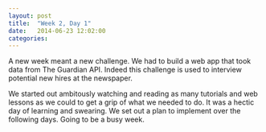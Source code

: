 ```yaml
---
layout: post
title:  "Week 2, Day 1"
date:   2014-06-23 12:02:00
categories:
---
```


A new week meant a new challenge. We had to build a web app that took data from The Guardian API. Indeed this challenge is used to interview potential new hires at the newspaper.

<p>We started out ambitously watching and reading as many tutorials and web lessons as we could to get a grip of what we needed to do. It was a hectic day of learning and swearing. We set out a plan to implement over the following days. Going to be a busy week.
</p>
